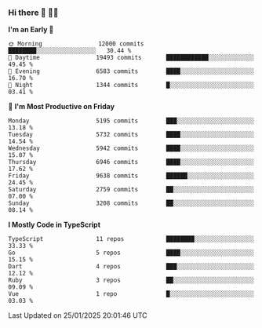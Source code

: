 ### Hi there 👋 🧑‍💻



<!--START_SECTION:waka-->
**I'm an Early 🐤** 

```text
🌞 Morning                12000 commits       ████████░░░░░░░░░░░░░░░░░   30.44 % 
🌆 Daytime                19493 commits       ████████████░░░░░░░░░░░░░   49.45 % 
🌃 Evening                6583 commits        ████░░░░░░░░░░░░░░░░░░░░░   16.70 % 
🌙 Night                  1344 commits        █░░░░░░░░░░░░░░░░░░░░░░░░   03.41 % 
```
📅 **I'm Most Productive on Friday** 

```text
Monday                   5195 commits        ███░░░░░░░░░░░░░░░░░░░░░░   13.18 % 
Tuesday                  5732 commits        ████░░░░░░░░░░░░░░░░░░░░░   14.54 % 
Wednesday                5942 commits        ████░░░░░░░░░░░░░░░░░░░░░   15.07 % 
Thursday                 6946 commits        ████░░░░░░░░░░░░░░░░░░░░░   17.62 % 
Friday                   9638 commits        ██████░░░░░░░░░░░░░░░░░░░   24.45 % 
Saturday                 2759 commits        ██░░░░░░░░░░░░░░░░░░░░░░░   07.00 % 
Sunday                   3208 commits        ██░░░░░░░░░░░░░░░░░░░░░░░   08.14 % 
```


**I Mostly Code in TypeScript** 

```text
TypeScript               11 repos            ████████░░░░░░░░░░░░░░░░░   33.33 % 
Go                       5 repos             ████░░░░░░░░░░░░░░░░░░░░░   15.15 % 
Dart                     4 repos             ███░░░░░░░░░░░░░░░░░░░░░░   12.12 % 
Ruby                     3 repos             ██░░░░░░░░░░░░░░░░░░░░░░░   09.09 % 
Vue                      1 repo              █░░░░░░░░░░░░░░░░░░░░░░░░   03.03 % 
```




 Last Updated on 25/01/2025 20:01:46 UTC
<!--END_SECTION:waka-->


